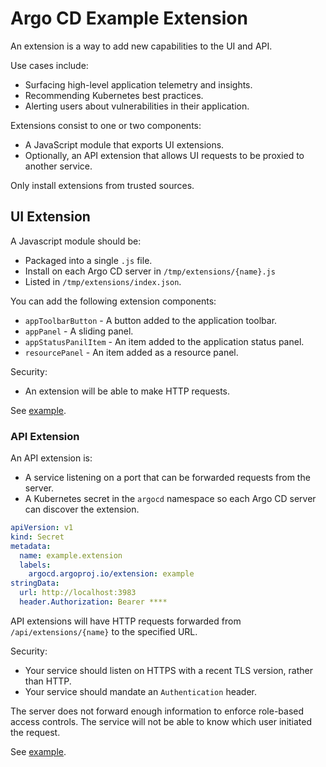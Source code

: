 # Argo CD Example Extension

An extension is a way to add new capabilities to the UI and API.

Use cases include:

* Surfacing high-level application telemetry and insights.
* Recommending Kubernetes best practices.
* Alerting users about vulnerabilities in their application.

Extensions consist to one or two components:

* A JavaScript module that exports UI extensions.
* Optionally, an API extension that allows UI requests to be proxied to another service.

Only install extensions from trusted sources.

## UI Extension

A Javascript module should be:

* Packaged into a single `.js` file.
* Install on each Argo CD server in `/tmp/extensions/{name}.js`
* Listed in `/tmp/extensions/index.json`.

You can add the following extension components:

* `appToolbarButton` - A button added to the application toolbar.
* `appPanel` - A sliding panel.
* `appStatusPanilItem` - An item added to the application status panel.
* `resourcePanel` - An item added as a resource panel.

Security:

* An extension will be able to make HTTP requests.

See [example](v2/ui).

### API Extension

An API extension is:

* A service listening on a port that can be forwarded requests from the server.
* A Kubernetes secret in the `argocd` namespace so each Argo CD server can discover the extension.

```yaml
apiVersion: v1
kind: Secret
metadata:
  name: example.extension
  labels:
    argocd.argoproj.io/extension: example
stringData:
  url: http://localhost:3983
  header.Authorization: Bearer ****
  ```

API extensions will have HTTP requests forwarded from `/api/extensions/{name}` to the specified URL.

Security:

* Your service should listen on HTTPS with a recent TLS version, rather than HTTP.
* Your service should mandate an `Authentication` header.

The server does not forward enough information to enforce role-based access controls. The service will not be able to
know which user initiated the request.

See [example](d/api).
